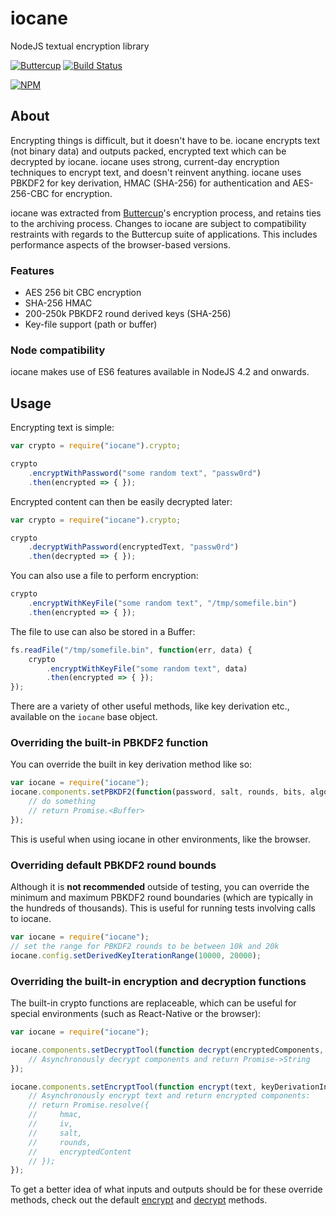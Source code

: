 # iocane
NodeJS textual encryption library

[![Buttercup](https://cdn.rawgit.com/buttercup-pw/buttercup-assets/6582a033/badge/buttercup-slim.svg)](https://buttercup.pw) [![Build Status](https://travis-ci.org/perry-mitchell/iocane.svg?branch=master)](https://travis-ci.org/perry-mitchell/iocane)

[![NPM](https://nodei.co/npm/iocane.png?downloads=true&downloadRank=true&stars=true)](https://www.npmjs.com/package/iocane/)

## About
Encrypting things is difficult, but it doesn't have to be. iocane encrypts text (not binary data) and outputs packed, encrypted text which can be decrypted by iocane. iocane uses strong, current-day encryption techniques to encrypt text, and doesn't reinvent anything. iocane uses PBKDF2 for key derivation, HMAC (SHA-256) for authentication and AES-256-CBC for encryption.

iocane was extracted from [Buttercup](https://github.com/buttercup-pw/buttercup-core)'s encryption process, and retains ties to the archiving process. Changes to iocane are subject to compatibility restraints with regards to the Buttercup suite of applications. This includes performance aspects of the browser-based versions.

### Features
 - AES 256 bit CBC encryption
 - SHA-256 HMAC
 - 200-250k PBKDF2 round derived keys (SHA-256)
 - Key-file support (path or buffer)

### Node compatibility
iocane makes use of ES6 features available in NodeJS 4.2 and onwards.

## Usage
Encrypting text is simple:

```javascript
var crypto = require("iocane").crypto;

crypto
    .encryptWithPassword("some random text", "passw0rd")
    .then(encrypted => { });
```

Encrypted content can then be easily decrypted later:

```javascript
var crypto = require("iocane").crypto;

crypto
    .decryptWithPassword(encryptedText, "passw0rd")
    .then(decrypted => { });
```

You can also use a file to perform encryption:

```javascript
crypto
    .encryptWithKeyFile("some random text", "/tmp/somefile.bin")
    .then(encrypted => { });
```

The file to use can also be stored in a Buffer:

```javascript
fs.readFile("/tmp/somefile.bin", function(err, data) {
    crypto
        .encryptWithKeyFile("some random text", data)
        .then(encrypted => { });
});
```

There are a variety of other useful methods, like key derivation etc., available on the `iocane` base object.

### Overriding the built-in PBKDF2 function
You can override the built in key derivation method like so:

```javascript
var iocane = require("iocane");
iocane.components.setPBKDF2(function(password, salt, rounds, bits, algorithm) {
    // do something
    // return Promise.<Buffer>
});
```

This is useful when using iocane in other environments, like the browser.

### Overriding default PBKDF2 round bounds
Although it is **not recommended** outside of testing, you can override the minimum and maximum PBKDF2 round boundaries (which are typically in the hundreds of thousands). This is useful for running tests involving calls to iocane.

```javascript
var iocane = require("iocane");
// set the range for PBKDF2 rounds to be between 10k and 20k
iocane.config.setDerivedKeyIterationRange(10000, 20000);
```

### Overriding the built-in encryption and decryption functions
The built-in crypto functions are replaceable, which can be useful for special environments (such as React-Native or the browser):

```javascript
var iocane = require("iocane");

iocane.components.setDecryptTool(function decrypt(encryptedComponents, keyDerivationInfo) {
    // Asynchronously decrypt components and return Promise->String
});

iocane.components.setEncryptTool(function encrypt(text, keyDerivationInfo) {
    // Asynchronously encrypt text and return encrypted components:
    // return Promise.resolve({
    //     hmac,
    //     iv,
    //     salt,
    //     rounds,
    //     encryptedContent
    // });
});
```

To get a better idea of what inputs and outputs should be for these override methods, check out the default [encrypt](https://github.com/perry-mitchell/iocane/blob/b7fc976ac3790603b4748016b95e5b320b4c8283/source/components.js#L33) and [decrypt](https://github.com/perry-mitchell/iocane/blob/b7fc976ac3790603b4748016b95e5b320b4c8283/source/components.js#L10) methods.
